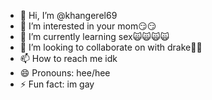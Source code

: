- 👋 Hi, I’m @khangerel69
- 👀 I’m interested in your mom😏😏
- 🌱 I’m currently learning sex🙀🙀🙀🙀
- 💞️ I’m looking to collaborate on with drake🍆🍆
- 📫 How to reach me idk
- 😄 Pronouns: hee/hee
- ⚡ Fun fact: im gay

<!---
khangerel69/khangerel69 is a ✨ special ✨ repository because its `README.md` (this file) appears on your GitHub profile.
You can click the Preview link to take a look at your changes.
--->
